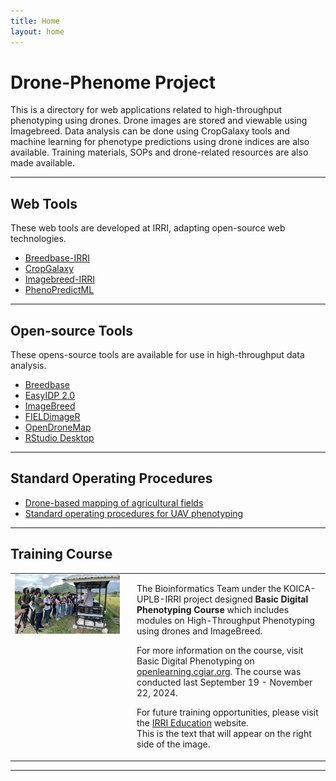 ```yaml
---
title: Home
layout: home
---
```


# Drone-Phenome Project

This is a directory for web applications related to high-throughput phenotyping using drones. Drone images are stored and viewable using Imagebreed. Data analysis can be done using CropGalaxy tools and machine learning for phenotype predictions using drone indices are also available. Training materials, SOPs and drone-related resources are also made available.

---

## **Web Tools**<br>

These web tools are developed at IRRI, adapting open-source web technologies. 

- <a href="http://breedbase.duckdns.org/" target="_blank">Breedbase-IRRI</a><br>
- <a href="http://cropgalaxy.excellenceinbreeding.org/" target="_blank">CropGalaxy</a><br>
- <a href="http://18.138.161.175:8080" target="_blank">Imagebreed-IRRI</a><br>
- <a href="https://high-throuhghput-phenotyping.streamlit.app/" target="_blank">PhenoPredictML</a><br>

---

## **Open-source Tools**<br>

These opens-source tools are available for use in high-throughput data analysis. 

- <a href="https://breedbase.org/" target="_blank">Breedbase</a><br>
- <a href="https://easyidp.readthedocs.io/en/latest/index.html" target="_blank">EasyIDP 2.0</a><br>
- <a href="https://imagebreed.org/" target="_blank">ImageBreed</a><br>
- <a href="https://github.com/OpenDroneMap/FIELDimageR" target="_blank">FIELDimageR</a><br>
- <a href="https://www.opendronemap.org/" target="_blank">OpenDroneMap</a><br>
- <a href="https://posit.co/download/rstudio-desktop/" target="_blank">RStudio Desktop</a><br>

---

## **Standard Operating Procedures**<br>

- <a href="docs/Drone training manual v1.5.pdf" target="_blank">Drone-based mapping of agricultural fields</a><br>
- <a href="docs/EiB_M4_ SOP-UAV-Phenotyping-12-10-20.pdf" target="_blank">Standard operating procedures for UAV phenotyping</a><br>

---

## **Training Course**<br>

<table>
  <tr>
    <td style="vertical-align: top;">
      <img src="assets/images/training-course.jpeg" alt="Alt text" width="1200" style="margin-right: 20px;">
    </td>
    <td style="padding-left: 20px; vertical-align: top;">
      <p>The Bioinformatics Team under the KOICA-UPLB-IRRI project designed <b>Basic Digital Phenotyping Course</b> which includes modules on High-Throughput Phenotyping using drones and ImageBreed.</p>
      <p>For more information on the course, visit Basic Digital Phenotyping on <a href="https://openlearning.cgiar.org/" target="_blank">openlearning.cgiar.org</a>. The course was conducted last September 19 - November 22, 2024.</p>
      <p>For future training opportunities, please visit the <a href="https://education.irri.org/" target="_blank">IRRI Education</a> website.<br> This is the text that will appear on the right side of the image.</p>
    </td>
  </tr>
</table>

---

[PhenoPredictML]: https://high-throuhghput-phenotyping.streamlit.app/
[ImageBreed@IRRI]: http://18.138.161.175:8080/
[CropGalaxy]: http://cropgalaxy.excellenceinbreeding.org/
[EasyIDP 2.0]: https://easyidp.readthedocs.io/en/latest/index.html
[OpenDroneMap]: https://www.opendronemap.org/
[Breedbase]: https://breedbase.org/
[Breedbase@IRRI]: http://breedbase.duckdns.org/
[RStudio Desktop]: https://posit.co/download/rstudio-desktop/
[ImageBreed]: https://imagebreed.org/
[FIELDimageR]: https://github.com/OpenDroneMap/FIELDimageR
